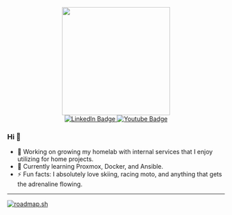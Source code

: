<div id="header" align="center">
  <img src="https://media.giphy.com/media/92KgrxwgebKs7eFkqr/giphy.gif" width="250"/>
</div>
<div id="badges" align="center">
  <a href="https://www.linkedin.com/in/tcbt">
    <img src="https://img.shields.io/badge/LinkedIn-blue?style=for-the-badge&logo=linkedin&logoColor=white" alt="LinkedIn Badge"/>
  </a>
  <a href="https://www.youtube.com/@tcasex">
    <img src="https://img.shields.io/badge/YouTube-red?style=for-the-badge&logo=youtube&logoColor=white" alt="Youtube Badge"/>
  </a>
</div>

### Hi 👋


- 🔭 Working on growing my homelab with internal services that I enjoy utilizing for home projects.
- 🌱 Currently learning Proxmox, Docker, and Ansible.
- ⚡ Fun facts: I absolutely love skiing, racing moto, and anything that gets the adrenaline flowing.

---

[![roadmap.sh](https://api.roadmap.sh/v1-badge/tall/6553c26668ca6026132dfc98?variant=dark)](https://roadmap.sh)
